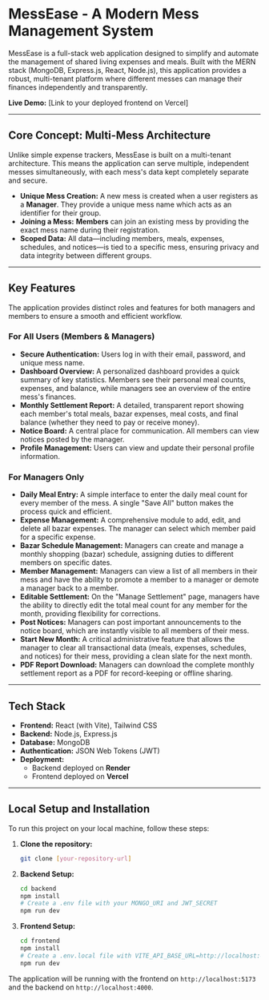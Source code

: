 # MessEase - A Modern Mess Management System

MessEase is a full-stack web application designed to simplify and automate the management of shared living expenses and meals. Built with the MERN stack (MongoDB, Express.js, React, Node.js), this application provides a robust, multi-tenant platform where different messes can manage their finances independently and transparently.

**Live Demo:** [Link to your deployed frontend on Vercel]

---

## Core Concept: Multi-Mess Architecture

Unlike simple expense trackers, MessEase is built on a multi-tenant architecture. This means the application can serve multiple, independent messes simultaneously, with each mess's data kept completely separate and secure.

- **Unique Mess Creation:** A new mess is created when a user registers as a **Manager**. They provide a unique mess name which acts as an identifier for their group.
- **Joining a Mess:** **Members** can join an existing mess by providing the exact mess name during their registration.
- **Scoped Data:** All data—including members, meals, expenses, schedules, and notices—is tied to a specific mess, ensuring privacy and data integrity between different groups.

---

## Key Features

The application provides distinct roles and features for both managers and members to ensure a smooth and efficient workflow.

### For All Users (Members & Managers)

* **Secure Authentication:** Users log in with their email, password, and unique mess name.
* **Dashboard Overview:** A personalized dashboard provides a quick summary of key statistics. Members see their personal meal counts, expenses, and balance, while managers see an overview of the entire mess's finances.
* **Monthly Settlement Report:** A detailed, transparent report showing each member's total meals, bazar expenses, meal costs, and final balance (whether they need to pay or receive money).
* **Notice Board:** A central place for communication. All members can view notices posted by the manager.
* **Profile Management:** Users can view and update their personal profile information.

### For Managers Only

* **Daily Meal Entry:** A simple interface to enter the daily meal count for every member of the mess. A single "Save All" button makes the process quick and efficient.
* **Expense Management:** A comprehensive module to add, edit, and delete all bazar expenses. The manager can select which member paid for a specific expense.
* **Bazar Schedule Management:** Managers can create and manage a monthly shopping (bazar) schedule, assigning duties to different members on specific dates.
* **Member Management:** Managers can view a list of all members in their mess and have the ability to promote a member to a manager or demote a manager back to a member.
* **Editable Settlement:** On the "Manage Settlement" page, managers have the ability to directly edit the total meal count for any member for the month, providing flexibility for corrections.
* **Post Notices:** Managers can post important announcements to the notice board, which are instantly visible to all members of their mess.
* **Start New Month:** A critical administrative feature that allows the manager to clear all transactional data (meals, expenses, schedules, and notices) for their mess, providing a clean slate for the next month.
* **PDF Report Download:** Managers can download the complete monthly settlement report as a PDF for record-keeping or offline sharing.

---

## Tech Stack

* **Frontend:** React (with Vite), Tailwind CSS
* **Backend:** Node.js, Express.js
* **Database:** MongoDB
* **Authentication:** JSON Web Tokens (JWT)
* **Deployment:**
    * Backend deployed on **Render**
    * Frontend deployed on **Vercel**

---

## Local Setup and Installation

To run this project on your local machine, follow these steps:

1.  **Clone the repository:**
    ```bash
    git clone [your-repository-url]
    ```
2.  **Backend Setup:**
    ```bash
    cd backend
    npm install
    # Create a .env file with your MONGO_URI and JWT_SECRET
    npm run dev
    ```
3.  **Frontend Setup:**
    ```bash
    cd frontend
    npm install
    # Create a .env.local file with VITE_API_BASE_URL=http://localhost:4000/api
    npm run dev
    ```

The application will be running with the frontend on `http://localhost:5173` and the backend on `http://localhost:4000`.
